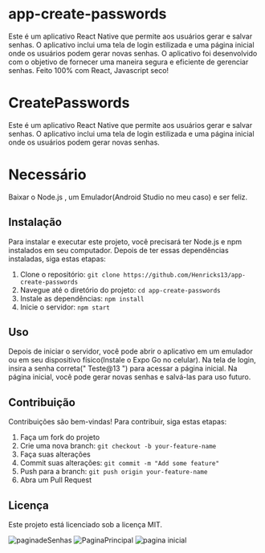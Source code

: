 # app-create-passwords
Este é um aplicativo React Native que permite aos usuários gerar e salvar senhas. O aplicativo inclui uma tela de login estilizada e uma página inicial onde os usuários podem gerar novas senhas. O aplicativo foi desenvolvido com o objetivo de fornecer uma maneira segura e eficiente de gerenciar senhas.
Feito 100% com React, Javascript seco!

# CreatePasswords

Este é um aplicativo React Native que permite aos usuários gerar e salvar senhas. O aplicativo inclui uma tela de login estilizada e uma página inicial onde os usuários podem gerar novas senhas.

# Necessário
Baixar o Node.js , um Emulador(Android Studio no meu caso) e ser feliz.

## Instalação

Para instalar e executar este projeto, você precisará ter Node.js e npm instalados em seu computador. Depois de ter essas dependências instaladas, siga estas etapas:

1. Clone o repositório: `git clone https://github.com/Henricks13/app-create-passwords`
2. Navegue até o diretório do projeto: `cd app-create-passwords`
3. Instale as dependências: `npm install`
4. Inicie o servidor: `npm start`

## Uso

Depois de iniciar o servidor, você pode abrir o aplicativo em um emulador ou em seu dispositivo físico(Instale o Expo Go no celular). Na tela de login, insira a senha correta(" Teste@13 ") para acessar a página inicial. Na página inicial, você pode gerar novas senhas e salvá-las para uso futuro.

## Contribuição

Contribuições são bem-vindas! Para contribuir, siga estas etapas:

1. Faça um fork do projeto
2. Crie uma nova branch: `git checkout -b your-feature-name`
3. Faça suas alterações
4. Commit suas alterações: `git commit -m "Add some feature"`
5. Push para a branch: `git push origin your-feature-name`
6. Abra um Pull Request

## Licença

Este projeto está licenciado sob a licença MIT.

![paginadeSenhas](https://github.com/Henricks13/app-create-passwords/assets/128629444/f7f9a420-b6f0-4241-9520-1ecf0685088c)
![PaginaPrincipal](https://github.com/Henricks13/app-create-passwords/assets/128629444/02698698-d426-4b1f-af08-33c406dc9a11)
![pagina inicial](https://github.com/Henricks13/app-create-passwords/assets/128629444/cc79493e-4444-40fe-b960-473ec8b06db4)

